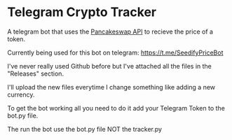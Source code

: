 # Telegram Crypto Tracker

A telegram bot that uses the [Pancakeswap API](https://github.com/pancakeswap/pancake-info-api) to recieve the price of a token.

Currently being used for this bot on telegram: https://t.me/SeedifyPriceBot

I've never really used Github before but I've attached all the files in the "Releases" section. 

I'll upload the new files everytime I change something like adding a new currency.



To get the bot working all you need to do it add your Telegram Token to the bot.py file.

The run the bot use the bot.py file NOT the tracker.py
